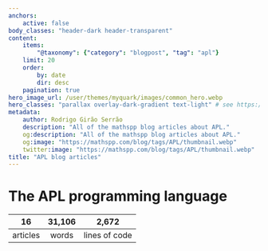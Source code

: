 ```yaml
---
anchors:
    active: false
body_classes: "header-dark header-transparent"
content:
    items:
        "@taxonomy": {"category": "blogpost", "tag": "apl"}
    limit: 20
    order:
        by: date
        dir: desc
    pagination: true
hero_image_url: /user/themes/myquark/images/common_hero.webp
hero_classes: "parallax overlay-dark-gradient text-light" # see https://demo.getgrav.org/blog-skeleton/blog/hero-classes
metadata:
    author: Rodrigo Girão Serrão
    description: "All of the mathspp blog articles about APL."
    og:description: "All of the mathspp blog articles about APL."
    og:image: "https://mathspp.com/blog/tags/APL/thumbnail.webp"
    twitter:image: "https://mathspp.com/blog/tags/APL/thumbnail.webp"
title: "APL blog articles"
---
```



# The APL programming language


<table class="stats-table">
    <thead>
        <tr>
            <th style="text-align: center;">16</th>
            <th style="text-align: center;">31,106</th>
            <th style="text-align: center;">2,672</th>
        </tr>
    </thead>
    <tbody>
        <tr>
            <td style="text-align: center;">articles</td>
            <td style="text-align: center;">words</td>
            <td style="text-align: center;">lines of code</td>
        </tr>
    </tbody>
</table>